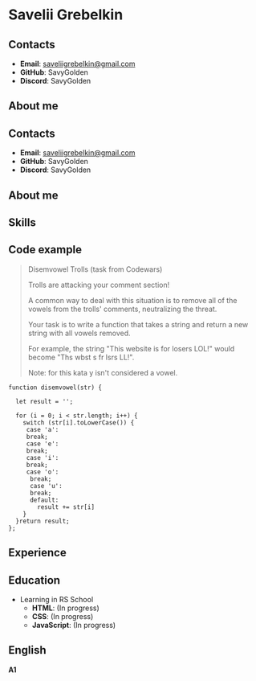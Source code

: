 # Savelii Grebelkin


## Contacts
* **Email**: saveliigrebelkin@gmail.com
* **GitHub**: SavyGolden
* **Discord**: SavyGolden

## About me


## Contacts
* **Email**: saveliigrebelkin@gmail.com
* **GitHub**: SavyGolden
* **Discord**: SavyGolden

## About me


## Skills


## Code example
>Disemvowel Trolls (task from Codewars)
>
>Trolls are attacking your comment section!
>
>A common way to deal with this situation is to remove all of the vowels from the trolls' comments, neutralizing the threat.
>
>Your task is to write a function that takes a string and return a new string with all vowels removed.
>
>For example, the string "This website is for losers LOL!" would become "Ths wbst s fr lsrs LL!".
>
>Note: for this kata y isn't considered a vowel.
```
function disemvowel(str) {

  let result = '';

  for (i = 0; i < str.length; i++) {
    switch (str[i].toLowerCase()) {
     case 'a':
     break;
     case 'e':
     break;
     case 'i':
     break;
     case 'o':
      break;
      case 'u':
      break;
      default:
        result += str[i]
    }
  }return result;
};
```

## Experience


## Education
* Learning in RS School
    * **HTML**: (In progress)
    * **CSS**: (In progress)
    * **JavaScript**: (In progress)

## English
**A1**